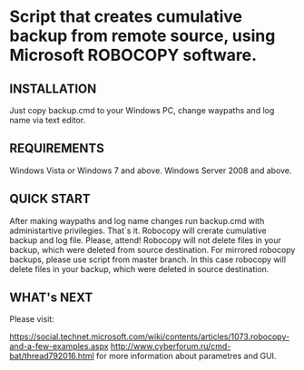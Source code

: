 Script that creates cumulative backup from remote source, using Microsoft ROBOCOPY software.
=============================

INSTALLATION
------------

Just copy backup.cmd to your Windows PC, change waypaths and log name via text editor. 

REQUIREMENTS
------------

Windows Vista or Windows 7 and above.
Windows Server 2008 and above.

QUICK START
-----------

After making waypaths and log name changes run backup.cmd with administartive privilegies. That`s it.
Robocopy will crerate cumulative backup and log file.
Please, attend! Robocopy will not delete files in your backup, which were deleted from source destination. For mirrored robocopy backups, please use script from master branch. In this case robocopy will delete files in your backup, which were deleted in source destination.

WHAT's NEXT
-----------

Please visit:

https://social.technet.microsoft.com/wiki/contents/articles/1073.robocopy-and-a-few-examples.aspx
http://www.cyberforum.ru/cmd-bat/thread792016.html for more information about parametres and GUI.


